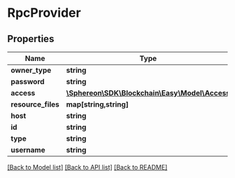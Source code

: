 # RpcProvider

## Properties
Name | Type | Description | Notes
------------ | ------------- | ------------- | -------------
**owner_type** | **string** |  | [optional] 
**password** | **string** |  | [optional] 
**access** | [**\Sphereon\SDK\Blockchain\Easy\Model\Access**](Access.md) |  | [optional] 
**resource_files** | **map[string,string]** |  | [optional] 
**host** | **string** |  | [optional] 
**id** | **string** |  | [optional] 
**type** | **string** |  | [optional] 
**username** | **string** |  | [optional] 

[[Back to Model list]](../README.md#documentation-for-models) [[Back to API list]](../README.md#documentation-for-api-endpoints) [[Back to README]](../README.md)


